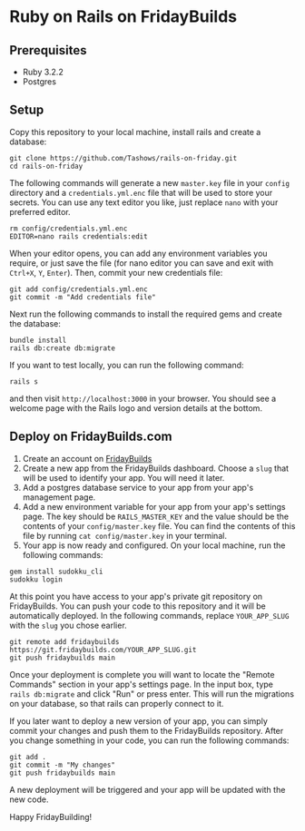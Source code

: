 # Ruby on Rails on FridayBuilds

## Prerequisites

- Ruby 3.2.2
- Postgres

## Setup

Copy this repository to your local machine, install rails and create a database: 
```
git clone https://github.com/Tashows/rails-on-friday.git
cd rails-on-friday
```

The following commands will generate a new `master.key` file in your `config` directory and a `credentials.yml.enc` file that will be used to store your secrets. You can use any text editor you like, just replace `nano` with your preferred editor.

```
rm config/credentials.yml.enc
EDITOR=nano rails credentials:edit
```

When your editor opens, you can add any environment variables you require, or just save the file (for nano editor you can save and exit with `Ctrl+X`, `Y`, `Enter`).
Then, commit your new credentials file:

```
git add config/credentials.yml.enc
git commit -m "Add credentials file"
```

Next run the following commands to install the required gems and create the database:

```
bundle install
rails db:create db:migrate
```

If you want to test locally, you can run the following command:
```
rails s
```
and then visit `http://localhost:3000` in your browser. You should see a welcome page with the Rails logo and version details at the bottom.

## Deploy on FridayBuilds.com

1. Create an account on [FridayBuilds](https://fridaybuilds.com)
2. Create a new app from the FridayBuilds dashboard. Choose a `slug` that will be used to identify your app. You will need it later.
3. Add a postgres database service to your app from your app's management page.
4. Add a new environment variable for your app from your app's settings page. The key should be `RAILS_MASTER_KEY` and the value should be the contents of your `config/master.key` file. You can find the contents of this file by running `cat config/master.key` in your terminal.
5. Your app is now ready and configured. On your local machine, run the following commands:

```
gem install sudokku_cli
sudokku login
```

At this point you have access to your app's private git repository on FridayBuilds. You can push your code to this repository and it will be automatically deployed.
In the following commands, replace `YOUR_APP_SLUG` with the `slug` you chose earlier.

```
git remote add fridaybuilds https://git.fridaybuilds.com/YOUR_APP_SLUG.git
git push fridaybuilds main
```

Once your deployment is complete you will want to locate the "Remote Commands" section in your app's settings page. In the input box, type `rails db:migrate` and click "Run" or press enter.
This will run the migrations on your database, so that rails can properly connect to it.

If you later want to deploy a new version of your app, you can simply commit your changes and push them to the FridayBuilds repository.
After you change something in your code, you can run the following commands:

```
git add .
git commit -m "My changes"
git push fridaybuilds main
```

A new deployment will be triggered and your app will be updated with the new code.

Happy FridayBuilding!
